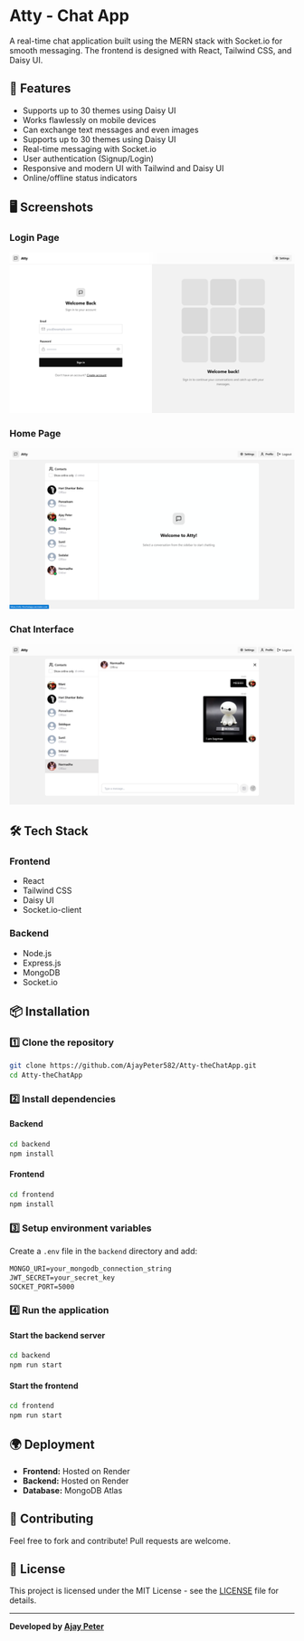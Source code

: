 # Atty - Chat App

A real-time chat application built using the MERN stack with Socket.io for smooth messaging. The frontend is designed with React, Tailwind CSS, and Daisy UI.

## 🚀 Features
- Supports up to 30 themes using Daisy UI
- Works flawlessly on mobile devices
- Can exchange text messages and even images
- Supports up to 30 themes using Daisy UI
- Real-time messaging with Socket.io
- User authentication (Signup/Login)
- Responsive and modern UI with Tailwind and Daisy UI
- Online/offline status indicators

## 🖥️ Screenshots

### Login Page
![Login Page](screenshots/login.png)

### Home Page
![Home Page](screenshots/Home.png)

### Chat Interface
![Chat Interface](screenshots/chat-interface.png)


## 🛠️ Tech Stack

### Frontend
- React
- Tailwind CSS
- Daisy UI
- Socket.io-client

### Backend
- Node.js
- Express.js
- MongoDB
- Socket.io

## 📦 Installation

### 1️⃣ Clone the repository
```sh
git clone https://github.com/AjayPeter582/Atty-theChatApp.git
cd Atty-theChatApp
```

### 2️⃣ Install dependencies
#### Backend
```sh
cd backend
npm install
```
#### Frontend
```sh
cd frontend
npm install
```

### 3️⃣ Setup environment variables
Create a `.env` file in the `backend` directory and add:
```
MONGO_URI=your_mongodb_connection_string
JWT_SECRET=your_secret_key
SOCKET_PORT=5000
```

### 4️⃣ Run the application
#### Start the backend server
```sh
cd backend
npm run start
```
#### Start the frontend
```sh
cd frontend
npm run start
```

## 🌍 Deployment
- **Frontend:** Hosted on Render
- **Backend:** Hosted on Render
- **Database:** MongoDB Atlas

## 🤝 Contributing
Feel free to fork and contribute! Pull requests are welcome.

## 📜 License
This project is licensed under the MIT License - see the [LICENSE](LICENSE) file for details.

---
**Developed by [Ajay Peter](https://github.com/AjayPeter582)**

